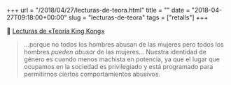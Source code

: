 +++
url = "/2018/04/27/lecturas-de-teora.html"
title = ""
date = "2018-04-27T09:18:00+00:00"
slug = "lecturas-de-teora"
tags = ["retalls"]
+++

📎 [Lecturas de «Teoría King Kong»](http://www.hombreencamino.com/en-portada/lecturas-de-teoria-king-kong/)

> …porque no todos los hombres abusan de las mujeres pero todos los hombres *pueden abusar* de las mujeres… Nuestra identidad de género es cuando menos machista en potencia, ya que el lugar que ocupamos en la sociedad es privilegiado y está programado para permitirnos ciertos comportamientos abusivos.

